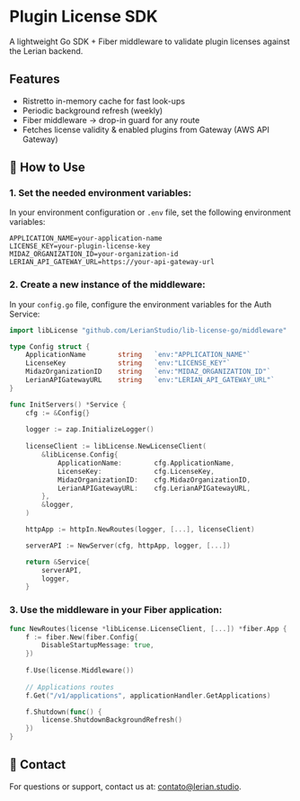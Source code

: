 # Plugin License SDK

A lightweight Go SDK + Fiber middleware to validate plugin licenses against the Lerian backend.

## Features

* Ristretto in-memory cache for fast look-ups
* Periodic background refresh (weekly)
* Fiber middleware → drop-in guard for any route
* Fetches license validity & enabled plugins from Gateway (AWS API Gateway)

## 🚀 How to Use

### 1. Set the needed environment variables:

In your environment configuration or `.env` file, set the following environment variables:

```dotenv
APPLICATION_NAME=your-application-name
LICENSE_KEY=your-plugin-license-key
MIDAZ_ORGANIZATION_ID=your-organization-id
LERIAN_API_GATEWAY_URL=https://your-api-gateway-url
```

### 2. Create a new instance of the middleware:

In your `config.go` file, configure the environment variables for the Auth Service:

```go
import libLicense "github.com/LerianStudio/lib-license-go/middleware"

type Config struct {
    ApplicationName        string   `env:"APPLICATION_NAME"`
    LicenseKey             string   `env:"LICENSE_KEY"`
    MidazOrganizationID    string   `env:"MIDAZ_ORGANIZATION_ID"`
    LerianAPIGatewayURL    string   `env:"LERIAN_API_GATEWAY_URL"`
}

func InitServers() *Service {
	cfg := &Config{}
	
	logger := zap.InitializeLogger()
	
	licenseClient := libLicense.NewLicenseClient(
		&libLicense.Config{
		    ApplicationName:        cfg.ApplicationName,
		    LicenseKey:             cfg.LicenseKey,
		    MidazOrganizationID:    cfg.MidazOrganizationID,
		    LerianAPIGatewayURL:    cfg.LerianAPIGatewayURL,
		},
		&logger,
	)

	httpApp := httpIn.NewRoutes(logger, [...], licenseClient)

	serverAPI := NewServer(cfg, httpApp, logger, [...])

	return &Service{
		serverAPI,
		logger,
	}
```

### 3. Use the middleware in your Fiber application:

```go
func NewRoutes(license *libLicense.LicenseClient, [...]) *fiber.App {
    f := fiber.New(fiber.Config{
        DisableStartupMessage: true,
    })
    
    f.Use(license.Middleware())
    
    // Applications routes
    f.Get("/v1/applications", applicationHandler.GetApplications)

    f.Shutdown(func() {
        license.ShutdownBackgroundRefresh()
    })
}
```

## 📧 Contact

For questions or support, contact us at: [contato@lerian.studio](mailto:contato@lerian.studio).
